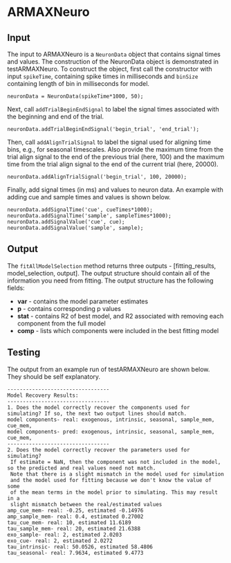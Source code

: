 # ARMAXNeuro
## Input
The input to ARMAXNeuro is a `NeuronData` object that contains signal times and values. The construction of the NeuronData object is demonstrated in testARMAXNeuro. To construct the object, first call the constructor with input `spikeTime`, containing spike times in milliseconds and `binSize` containing length of bin in milliseconds for model. 
```
neuronData = NeuronData(spikeTime*1000, 50);
```
Next, call `addTrialBeginEndSignal` to label the signal times associated with the beginning and end of the trial.
```
neuronData.addTrialBeginEndSignal('begin_trial', 'end_trial');
```
Then, call `addAlignTrialSignal` to label the signal used for aligning time bins, e.g., for seasonal timescales. Also provide the maximum time from the trial align signal to the end of the previous trial (here, 100) and the maximum time from the trial align signal to the end of the current trial (here, 20000). 
```
neuronData.addAlignTrialSignal('begin_trial', 100, 20000);
```
Finally, add signal times (in ms) and values to neuron data. An example with adding cue and sample times and values is shown below. 
```
neuronData.addSignalTime('cue', cueTimes*1000);
neuronData.addSignalTime('sample', sampleTimes*1000);
neuronData.addSignalValue('cue', cue);
neuronData.addSignalValue('sample', sample);
```
## Output
The `fitAllModelSelection` method returns three outputs - [fitting_results, model_selection, output]. The output structure should contain all of the information you need from fitting. The output structure has the following fields:  
- **var** - contains the model parameter estimates 
- **p** - contains corresponding p values
- **stat** - contains R2 of best model, and R2 associated with removing each component from the full model
- **comp** - lists which components were included in the best fitting model
## Testing
The output from an example run of testARMAXNeuro are shown below. They should be self explanatory. 
```
---------------------------------
Model Recovery Results: 
---------------------------------
1. Does the model correctly recover the components used for simulating? If so, the next two output lines should match.
model components- real: exogenous, intrinsic, seasonal, sample_mem, cue_mem, 
model components- pred: exogenous, intrinsic, seasonal, sample_mem, cue_mem, 
---------------------------------
2. Does the model correctly recover the parameters used for simulating?
 If estimate = NaN, then the component was not included in the model, so the predicted and real values need not match.
 Note that there is a slight mismatch in the model used for simulation 
 and the model used for fitting because we don't know the value of some 
 of the mean terms in the model prior to simulating. This may result in a 
 slight mismatch between the real/estimated values
amp_cue_mem- real: -0.25, estimated -0.14976
amp_sample_mem- real: 0.4, estimated 0.27002
tau_cue_mem- real: 10, estimated 11.6189
tau_sample_mem- real: 20, estimated 21.6388
exo_sample- real: 2, estimated 2.0203
exo_cue- real: 2, estimated 2.0272
tau_intrinsic- real: 50.0526, estimated 58.4806
tau_seasonal- real: 7.9634, estimated 9.4773
```